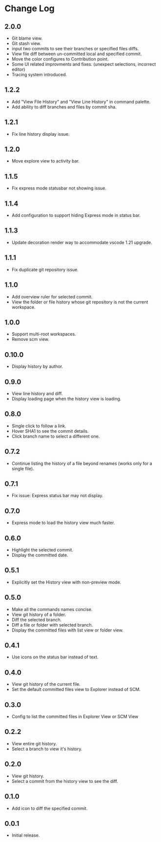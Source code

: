 # Change Log

## 2.0.0
* Git blame view.
* Git stash view.
* input two commits to see their branches or specified files diffs.
* View file diff between un-committed local and specified commit.
* Move the color configures to Contribution point.
* Some UI related improvments and fixes. (unexpect selections, incorrect editor)
* Tracing system introduced.

## 1.2.2
* Add "View File History" and "View Line History" in command palette.
* Add ability to diff branches and files by commit sha.

## 1.2.1
* Fix line history display issue.

## 1.2.0
* Move explore view to activity bar.

## 1.1.5
* Fix express mode statusbar not showing issue.

## 1.1.4
* Add configuration to support hiding Express mode in status bar.

## 1.1.3
* Update decoration render way to accommodate vscode 1.21 upgrade.

## 1.1.1
* Fix duplicate git repository issue.

## 1.1.0
* Add overview ruler for selected commit.
* View the folder or file history whose git repository is not the current workspace.

## 1.0.0
* Support multi-root workspaces.
* Remove scm view.

## 0.10.0
* Display history by author.

## 0.9.0
* View line history and diff.
* Display loading page when the history view is loading.

## 0.8.0
* Single click to follow a link.
* Hover SHA1 to see the commit details.
* Click branch name to select a different one.

## 0.7.2
* Continue listing the history of a file beyond renames (works only for a single file).

## 0.7.1
* Fix issue: Express status bar may not display.

## 0.7.0
* Express mode to load the history view much faster.

## 0.6.0
* Highlight the selected commit.
* Display the committed date.

## 0.5.1
* Explicitly set the History view with non-preview mode.

## 0.5.0
* Make all the commands names concise.
* View git history of a folder.
* Diff the selected branch.
* Diff a file or folder with selected branch.
* Display the committed files with list view or folder view.

## 0.4.1
* Use icons on the status bar instead of text.

## 0.4.0
* View git history of the current file.
* Set the default committed files view to Explorer instead of SCM.

## 0.3.0
* Config to list the committed files in Explorer View or SCM View

## 0.2.2
* View entire git history.
* Select a branch to view it's history.

## 0.2.0
* View git history.
* Select a commit from the history view to see the diff.

## 0.1.0
* Add icon to diff the specified commit.

## 0.0.1
* Initial release.